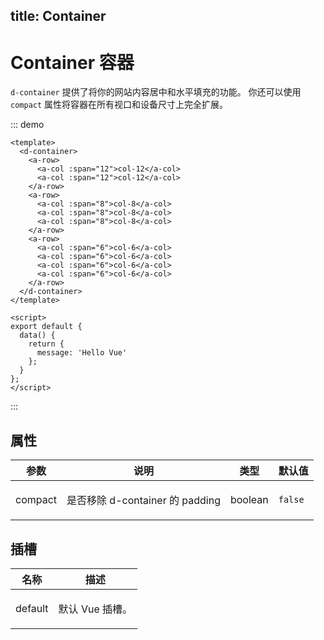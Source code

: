 ## title: Container

# Container 容器

<code>d-container</code> 提供了将你的网站内容居中和水平填充的功能。 你还可以使用 <code>compact</code> 属性将容器在所有视口和设备尺寸上完全扩展。

::: demo

```vue
<template>
  <d-container>
    <a-row>
      <a-col :span="12">col-12</a-col>
      <a-col :span="12">col-12</a-col>
    </a-row>
    <a-row>
      <a-col :span="8">col-8</a-col>
      <a-col :span="8">col-8</a-col>
      <a-col :span="8">col-8</a-col>
    </a-row>
    <a-row>
      <a-col :span="6">col-6</a-col>
      <a-col :span="6">col-6</a-col>
      <a-col :span="6">col-6</a-col>
      <a-col :span="6">col-6</a-col>
    </a-row>
  </d-container>
</template>

<script>
export default {
  data() {
    return {
      message: 'Hello Vue'
    };
  }
};
</script>
```

:::

## 属性

| 参数    | 说明                                   | 类型                 | 默认值             |
| ------- | -------------------------------------- | -------------------- | ------------------ |
| compact | <p>是否移除 d-container 的 padding</p> | <span>boolean</span> | <code>false</code> |

## 插槽

| 名称    | 描述                   |
| ------- | ---------------------- |
| default | <p>默认 Vue 插槽。</p> |
